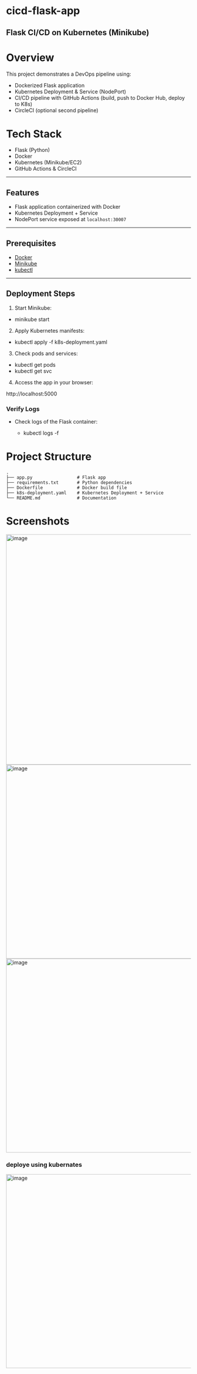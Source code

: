 # cicd-flask-app

## Flask CI/CD on Kubernetes (Minikube)

# Overview

This project demonstrates a DevOps pipeline using:

- Dockerized Flask application
- Kubernetes Deployment & Service (NodePort)
- CI/CD pipeline with GitHub Actions (build, push to Docker Hub, deploy to K8s)
- CircleCI (optional second pipeline)

# Tech Stack

- Flask (Python)
- Docker
- Kubernetes (Minikube/EC2)
- GitHub Actions & CircleCI

---

##  Features
- Flask application containerized with Docker
- Kubernetes Deployment + Service
- NodePort service exposed at `localhost:30007`

---

##  Prerequisites
- [Docker](https://docs.docker.com/get-docker/)
- [Minikube](https://minikube.sigs.k8s.io/docs/start/)
- [kubectl](https://kubernetes.io/docs/tasks/tools/)

---

## Deployment Steps

1. Start Minikube:
   
  -  minikube start

2. Apply Kubernetes manifests:

- kubectl apply -f k8s-deployment.yaml


3. Check pods and services:

- kubectl get pods
- kubectl get svc


4. Access the app in your browser:

http://localhost:5000

### Verify Logs

- Check logs of the Flask container:

  - kubectl logs -f <pod-name>

 # Project Structure
```
.
├── app.py                 # Flask app
├── requirements.txt       # Python dependencies
├── Dockerfile             # Docker build file
├── k8s-deployment.yaml    # Kubernetes Deployment + Service
└── README.md              # Documentation
```
# Screenshots

<img width="940" height="628" alt="image" src="https://github.com/user-attachments/assets/7e1caca8-5b93-4a88-a6a7-2be040299b01" />

<img width="940" height="529" alt="image" src="https://github.com/user-attachments/assets/8d20c39f-f996-4150-96b1-58581643d6f3" />

<img width="940" height="529" alt="image" src="https://github.com/user-attachments/assets/21f3f64d-6adc-4138-bccf-2c7f16dbf905" />

### deploye using kubernates

<img width="940" height="529" alt="image" src="https://github.com/user-attachments/assets/b46dc047-8139-4554-8e13-9b2de74ab046" />






